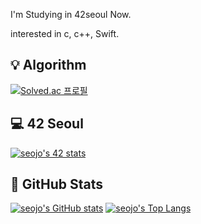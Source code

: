 I'm Studying in 42seoul Now.

interested in c, c++, Swift.

## 💡 Algorithm
[![Solved.ac 프로필](http://mazassumnida.wtf/api/v2/generate_badge?boj=ske07136)](https://solved.ac/ske07136)

## 💻 42 Seoul
[![seojo's 42 stats](https://badge42.vercel.app/api/v2/clc2024qs00060flhqfds7250/stats?cursusId=21&coalitionId=88)](https://github.com/joseoungmin)

## 📒 GitHub Stats
[![seojo's GitHub stats](https://github-readme-stats.vercel.app/api?username=joseoungmin&show_icons=true&theme=github_dark)](https://github.com/joseoungmin) 
[![seojo's Top Langs](https://github-readme-stats.vercel.app/api/top-langs/?username=joseoungmin&theme=github_dark)](https://github.com/joseoungmin)
